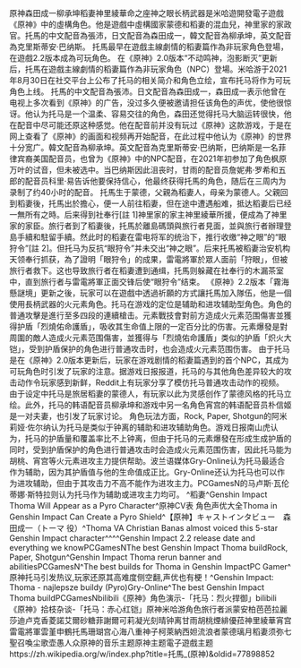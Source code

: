 原神森田成一柳承坤稻妻神里綾華命之座神之眼长柄武器是米哈遊開發電子遊戲《原神》中的虛構角色。他是遊戲中虛構國家蒙德和稻妻的混血兒，神里家的家政官。托馬的中文配音為張沛，日文配音為森田成一，韓文配音為柳承坤，英文配音為克里斯蒂安·巴纳斯。
托馬最早在遊戲主線劇情的稻妻篇作為非玩家角色登場，在遊戲2.2版本成為可玩角色。
        在《原神》2.0版本“不动鸣神，泡影断灭”更新后，托馬在遊戲主線劇情的稻妻篇作為非玩家角色（NPC）登場。米哈游于2021年8月30日在社交平台上公布了托马的相关简介和角色立绘，宣布托马将作为可玩角色上线。
托馬的中文配音為張沛。日文配音為森田成一，森田成一表示他曾在电视上多次看到《原神》的广告，没过多久便被邀请担任该角色的声优，使他很惊讶。他认为托马是一个温柔、容易交往的角色，森田还觉得托马大脑运转很快，他在配音中尽可能还原这种感觉。他在配音前并没有玩过《原神》这款游戏，于是在网上查看了《原神》的画面和视频再开始配音，在此过程中他认为《原神》的世界十分宽广。韓文配音為柳承坤。英文配音為克里斯蒂安·巴纳斯，巴纳斯是一名菲律宾裔美国配音员，也曾为《原神》中的NPC配音，在2021年初参加了角色枫原万叶的试音，但未被选中。当巴纳斯因此沮丧时，甘雨的配音员詹妮弗·罗希和五郎的配音员科里·易告诉他要保持信心，他最终获得托馬的角色，随后在三周内为录制了约40小时的配音。
托馬生于蒙德，父親為稻妻人，母亲为蒙德人。父親回到稻妻後，托馬出於擔心，便一人前往稻妻，但在途中遭遇船难，抵达稻妻后已经一無所有之時。后来得到社奉行[註 1]神里家的家主神里綾華所援，便成為了神里家的家臣。旅行者到了稻妻後，托馬於離島碼頭與旅行者見面，並與旅行者辦理登島手續和駐留手續。然此时的稻妻在雷电将军的统治下，推行收缴“神之眼”的“眼狩令”[註 2]。但托马为反抗“眼狩令”并未交出“神之眼”。后来托馬被稻妻治安机构天领奉行抓获，為了證明「眼狩令」的成果，雷電將軍於眾人面前「狩眼」，但被旅行者救下。这也导致旅行者在稻妻遭到通缉，托馬则躲藏在社奉行的木漏茶室中，直到旅行者与雷電將軍正面交锋后使“眼狩令”结束。
《原神》2.2版本「霧海懸謎境」更新之後，玩家可以在遊戲中透過祈願的方式讓托馬加入隊伍，他是一個使用長柄武器的火元素角色。托马在游戏的定位是辅助和进攻辅助型角色。角色的普通攻擊是進行至多四段的連續槍击。元素戰技會對前方造成火元素范围傷害並獲得护盾「烈燒佑命護盾」，吸收其生命值上限的一定百分比的伤害。元素爆發是對周圍的敵人造成火元素范围傷害，並獲得与「烈燒佑命護盾」类似的护盾「炽火大铠」，受到护盾保护的角色进行普通攻击时，也会造成火元素范围伤害。
由于托马是在《原神》2.0版本更新后，玩家在游戏剧情的稻妻篇遇到的首个NPC，其成为可玩角色时引发了玩家的注意。据游戏日报报道，托马的与其他角色差异较大的攻击动作令玩家感到新鲜，Reddit上有玩家分享了模仿托马普通攻击动作的视频。由于设定中托马是旅居稻妻的蒙德人，有玩家以此为灵感创作了蒙德风格的托马立绘。此外，托马的韩语配音员柳承坤和游戏中另一名角色宵宫的韩语配音员朴信姬是一对夫妻，也引发了玩家讨论。
角色玩法方面，Rock, Paper, Shotgun的阿米莉娅·佐尔纳认为托马是类似于钟离的辅助和进攻辅助角色。游戏日报南山虎认为，托马的护盾量和覆盖率比不上钟离，但由于托马的元素爆發在形成生成护盾的同时，受到护盾保护的角色进行普通攻击时会造成火元素范围伤害，因此托马能为胡桃、宵宫等火元素进攻主力提供帮助。波兰语媒体Gry-Online认为托马最适合作为辅助，因为其护盾值与他的生命值成正比。Gry-Online还认为托马也可以作为进攻辅助，但由于其攻击力不高不能作为进攻主力。PCGamesN的马卢斯·瓦伦蒂娜·斯特拉则认为托马作为辅助或进攻主力均可。
^稻妻^Genshin Impact Thoma Will Appear as a Pyro Character^原神CV表 角色声优大全Thoma in Genshin Impact Can Create a Pyro Shield^【原神】キャストインタビュー　森田成一（トーマ 役）^Thoma VA Christian Banas almost voiced this 5-star Genshin Impact character^^^^Genshin Impact 2.2 release date and everything we knowPCGamesNThe best Genshin Impact Thoma buildRock, Paper, Shotgun^Genshin Impact Thoma rerun banner and abilitiesPCGamesN^The best builds for Thoma in Genshin ImpactPC Gamer^原神托马引发热议,玩家还原其高难度侧空翻,声优也有梗！^Genshin Impact: Thoma - najlepsze buildy (Pyro)Gry-Online^The best Genshin Impact Thoma buildPCGamesNbilibili《原神》角色演示-「托马：烈火捍御」bilibili《原神》拾枝杂谈-「托马：赤心红铠」原神米哈游角色旅行者派蒙安柏芭芭拉麗莎迪卢克香菱諾艾爾砂糖菲謝爾可莉凝光刻晴钟离甘雨胡桃煙緋優菈神里綾華宵宫雷電將軍雲堇申鶴托馬珊瑚宫心海八重神子柯萊納西妲流浪者蒙德璃月稻妻须弥七聖召喚尘歌壶愚人众原神的音乐主题原神主题電子遊戲主题https://zh.wikipedia.org/w/index.php?title=托馬_(原神)&oldid=77898852